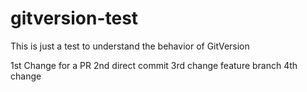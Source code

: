 # gitversion-test
This is just a test to understand the behavior of GitVersion

1st Change for a PR
2nd direct commit
3rd change feature branch
4th change